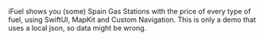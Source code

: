 iFuel shows you (some) Spain Gas Stations with the price of every type of fuel, using SwiftUI, MapKit and Custom Navigation.
This is only a demo that uses a local json, so data might be wrong.
